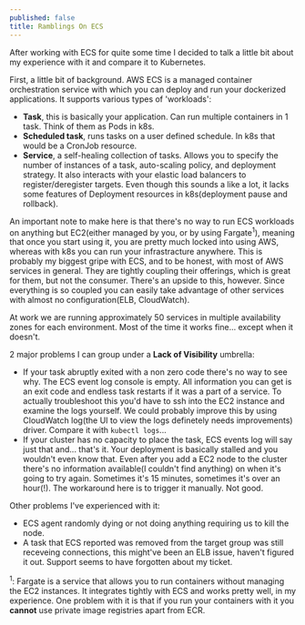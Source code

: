 ```yaml
---
published: false
title: Ramblings On ECS
---
```

After working with ECS for quite some time I decided to talk a little bit about my experience with it and compare it to Kubernetes.

First, a little bit of background. AWS ECS is a managed container orchestration service with which you can deploy and run your dockerized applications. It supports various types of 'workloads':

- **Task**, this is basically your application. Can run multiple containers in 1 task. Think of them as Pods in k8s.
- **Scheduled task**, runs tasks on a user defined schedule. In k8s that would be a CronJob resource.
- **Service**, a self-healing collection of tasks. Allows you to specify the number of instances of a task, auto-scaling policy, and deployment strategy. It also interacts with your elastic load balancers to register/deregister targets. Even though this sounds a like a lot, it lacks some features of Deployment resources in k8s(deployment pause and rollback).

An important note to make here is that there's no way to run ECS workloads on anything but EC2(either managed by you, or by using Fargate<sup>1</sup>), meaning that once you start using it, you are pretty much locked into using AWS, whereas with k8s you can run your infrastracture anywhere. This is probably my biggest gripe with ECS, and to be honest, with most of AWS services in general. They are tightly coupling their offerings, which is great for them, but not the consumer. There's an upside to this, however. Since everything is so coupled you can easily take advantage of other services with almost no configuration(ELB, CloudWatch).


At work we are running approximately 50 services in multiple availability zones for each environment. Most of the time it works fine... except when it doesn't.

2 major problems I can group under a **Lack of Visibility** umbrella:
- If your task abruptly exited with a non zero code there's no way to see why. The ECS event log console is empty. All information you can get is an exit code and endless task restarts if it was a part of a service. To actually troubleshoot this you'd have to ssh into the EC2 instance and examine the logs yourself. We could probably improve this by using CloudWatch log(the UI to view the logs definetely needs improvements) driver. Compare it with `kubectl logs`...
- If your cluster has no capacity to place the task, ECS events log will say just that and... that's it. Your deployment is basically stalled and you wouldn't even know that. Even after you add a EC2 node to the cluster there's no information available(I couldn't find anything) on when it's going to try again. Sometimes it's 15 minutes, sometimes it's over an hour(!). The workaround here is to trigger it manually. Not good.

Other problems I've experienced with it:
- ECS agent randomly dying or not doing anything requiring us to kill the node.
- A task that ECS reported was removed from the target group was still receveing connections, this might've been an ELB issue, haven't figured it out. Support seems to have forgotten about my ticket.







<sup>1</sup>: Fargate is a service that allows you to run containers without managing the EC2 instances. It integrates tightly with ECS and works pretty well, in my experience. One problem with it is that if you run your containers with it you **cannot** use private image registries apart from ECR.



